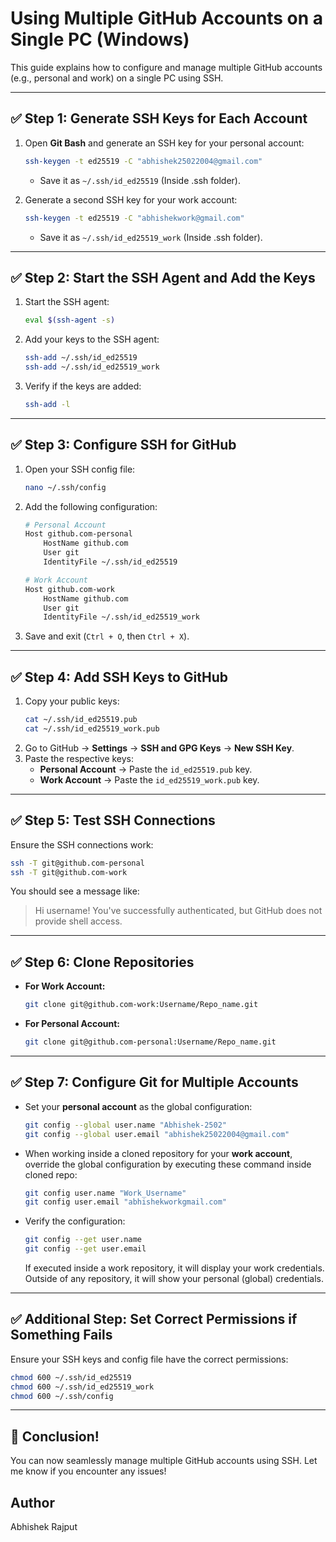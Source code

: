 # Using Multiple GitHub Accounts on a Single PC (Windows)

This guide explains how to configure and manage multiple GitHub accounts (e.g., personal and work) on a single PC using SSH.

---

## ✅ **Step 1: Generate SSH Keys for Each Account**

1. Open **Git Bash** and generate an SSH key for your personal account:
    ```bash
    ssh-keygen -t ed25519 -C "abhishek25022004@gmail.com"
    ```
    - Save it as `~/.ssh/id_ed25519` (Inside .ssh folder).

2. Generate a second SSH key for your work account:
    ```bash
    ssh-keygen -t ed25519 -C "abhishekwork@gmail.com"
    ```
    - Save it as `~/.ssh/id_ed25519_work` (Inside .ssh folder).

---

## ✅ **Step 2: Start the SSH Agent and Add the Keys**

1. Start the SSH agent:
    ```bash
    eval $(ssh-agent -s)
    ```

2. Add your keys to the SSH agent:
    ```bash
    ssh-add ~/.ssh/id_ed25519
    ssh-add ~/.ssh/id_ed25519_work
    ```

3. Verify if the keys are added:
    ```bash
    ssh-add -l
    ```

---

## ✅ **Step 3: Configure SSH for GitHub**

1. Open your SSH config file:
    ```bash
    nano ~/.ssh/config
    ```

2. Add the following configuration:
    ```bash
    # Personal Account
    Host github.com-personal
        HostName github.com
        User git
        IdentityFile ~/.ssh/id_ed25519

    # Work Account
    Host github.com-work
        HostName github.com
        User git
        IdentityFile ~/.ssh/id_ed25519_work
    ```

3. Save and exit (`Ctrl + O`, then `Ctrl + X`).

---

## ✅ **Step 4: Add SSH Keys to GitHub**

1. Copy your public keys:
    ```bash
    cat ~/.ssh/id_ed25519.pub
    cat ~/.ssh/id_ed25519_work.pub
    ```
2. Go to GitHub → **Settings** → **SSH and GPG Keys** → **New SSH Key**.
3. Paste the respective keys:
    - **Personal Account** → Paste the `id_ed25519.pub` key.
    - **Work Account** → Paste the `id_ed25519_work.pub` key.

---

## ✅ **Step 5: Test SSH Connections**

Ensure the SSH connections work:

```bash
ssh -T git@github.com-personal
ssh -T git@github.com-work
```

You should see a message like:
> Hi username! You've successfully authenticated, but GitHub does not provide shell access.

---

## ✅ **Step 6: Clone Repositories**

- **For Work Account:**
    ```bash
    git clone git@github.com-work:Username/Repo_name.git
    ```
- **For Personal Account:**
    ```bash
    git clone git@github.com-personal:Username/Repo_name.git
    ```

---

## ✅ **Step 7: Configure Git for Multiple Accounts**

- Set your **personal account** as the global configuration:
    ```bash
    git config --global user.name "Abhishek-2502"
    git config --global user.email "abhishek25022004@gmail.com"
    ```

- When working inside a cloned repository for your **work account**, override the global configuration by executing these command inside cloned repo:
    ```bash
    git config user.name "Work_Username"
    git config user.email "abhishekworkgmail.com"
    ```

- Verify the configuration:
    ```bash
    git config --get user.name
    git config --get user.email
    ```
    If executed inside a work repository, it will display your work credentials. Outside of any repository, it will show your personal (global) credentials.

---

## ✅ **Additional Step: Set Correct Permissions if Something Fails**

Ensure your SSH keys and config file have the correct permissions:

```bash
chmod 600 ~/.ssh/id_ed25519
chmod 600 ~/.ssh/id_ed25519_work
chmod 600 ~/.ssh/config
```

---

## 🎉 **Conclusion!**
You can now seamlessly manage multiple GitHub accounts using SSH. Let me know if you encounter any issues!

## Author
Abhishek Rajput
